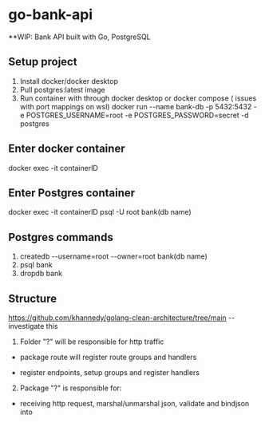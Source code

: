 # go-bank-api

\*\*WIP: Bank API built with Go, PostgreSQL

## Setup project

1. Install docker/docker desktop
2. Pull postgres:latest image
3. Run container with through docker desktop or docker compose ( issues with port mappings on wsl)
   docker run --name bank-db -p 5432:5432 -e POSTGRES_USERNAME=root -e POSTGRES_PASSWORD=secret -d postgres

## Enter docker container

docker exec -it containerID

## Enter Postgres container

docker exec -it containerID psql -U root bank(db name)

## Postgres commands

1. createdb --username=root --owner=root bank(db name)
2. psql bank
3. dropdb bank

## Structure

https://github.com/khannedy/golang-clean-architecture/tree/main -- investigate this

1. Folder "?" will be responsible for http traffic

- package route will register route groups and handlers

- register endpoints, setup groups and register handlers

2. Package "?" is responsible for:

- receiving http request, marshal/unmarshal json, validate and bindjson into
